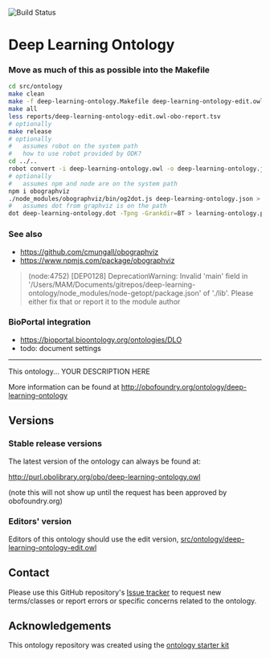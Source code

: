 
![Build Status](https://github.com/turbomam/deep-learning-ontology/workflows/CI/badge.svg)
# Deep Learning Ontology

### Move as much of this as possible into the Makefile

```Bash
cd src/ontology
make clean
make -f deep-learning-ontology.Makefile deep-learning-ontology-edit.owl
make all
less reports/deep-learning-ontology-edit.owl-obo-report.tsv
# optionally
make release
# optionally
#   assumes robot on the system path
#   how to use robot provided by ODK?
cd ../..
robot convert -i deep-learning-ontology.owl -o deep-learning-ontology.json
# optionally
#   assumes npm and node are on the system path
npm i obographviz
./node_modules/obographviz/bin/og2dot.js deep-learning-ontology.json > deep-learning-ontology.dot
#   assumes dot from graphviz is on the path
dot deep-learning-ontology.dot -Tpng -Grankdir=BT > learning-ontology.png

```

### See also
- https://github.com/cmungall/obographviz
- https://www.npmjs.com/package/obographviz

> (node:4752) [DEP0128] DeprecationWarning: Invalid 'main' field in '/Users/MAM/Documents/gitrepos/deep-learning-ontology/node_modules/node-getopt/package.json' of './lib'. Please either fix that or report it to the module author

### BioPortal integration
- https://bioportal.bioontology.org/ontologies/DLO
- todo: document settings

----

This ontology... YOUR DESCRIPTION HERE

More information can be found at http://obofoundry.org/ontology/deep-learning-ontology

## Versions

### Stable release versions

The latest version of the ontology can always be found at:

http://purl.obolibrary.org/obo/deep-learning-ontology.owl

(note this will not show up until the request has been approved by obofoundry.org)

### Editors' version

Editors of this ontology should use the edit version, [src/ontology/deep-learning-ontology-edit.owl](src/ontology/deep-learning-ontology-edit.owl)

## Contact

Please use this GitHub repository's [Issue tracker](https://github.com/turbomam/deep-learning-ontology/issues) to request new terms/classes or report errors or specific concerns related to the ontology.

## Acknowledgements

This ontology repository was created using the [ontology starter kit](https://github.com/INCATools/ontology-starter-kit)
